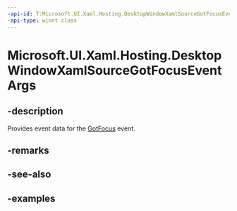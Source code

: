```yaml
---
-api-id: T:Microsoft.UI.Xaml.Hosting.DesktopWindowXamlSourceGotFocusEventArgs
-api-type: winrt class
---
```


<!-- Class syntax.
public class DesktopWindowXamlSourceGotFocusEventArgs
-->

# Microsoft.UI.Xaml.Hosting.DesktopWindowXamlSourceGotFocusEventArgs

## -description
Provides event data for the [GotFocus](desktopwindowxamlsource_gotfocus.md) event.

## -remarks

## -see-also

## -examples
